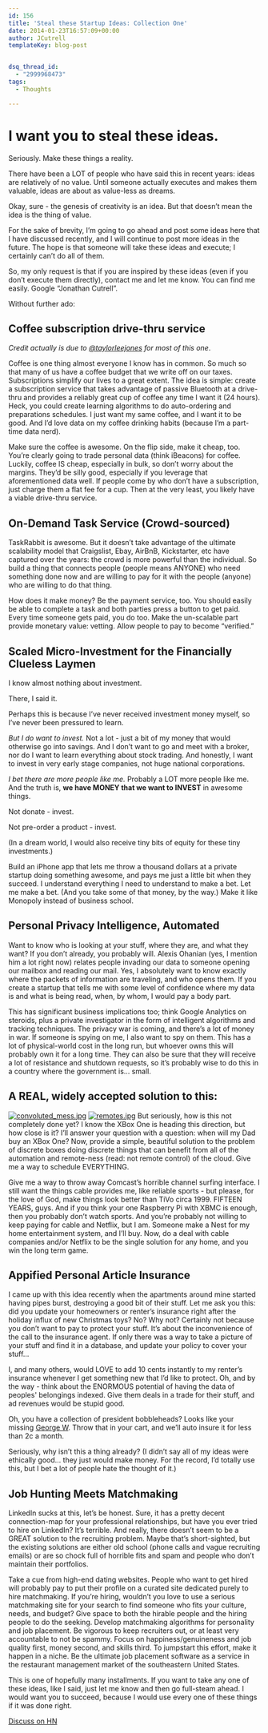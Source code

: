 ```yaml
---
id: 156
title: 'Steal these Startup Ideas: Collection One'
date: 2014-01-23T16:57:09+00:00
author: JCutrell
templateKey: blog-post


dsq_thread_id:
  - "2999968473"
tags:
  - Thoughts

---
```

<h1>I want you to steal these ideas.</h1>

<p>Seriously. Make these things a reality.</p>

<p>There have been a LOT of people who have said this in recent years: ideas are relatively of no value. Until someone actually executes and makes them valuable, ideas are about as value-less as dreams.</p>

<p>Okay, sure - the genesis of creativity is an idea. But that doesn’t mean the idea is the thing of value.</p>

<p>For the sake of brevity, I’m going to go ahead and post some ideas here that I have discussed recently, and I will continue to post more ideas in the future. The hope is that someone will take these ideas and execute; I certainly can’t do all of them.</p>

<p>So, my only request is that if you are inspired by these ideas (even if you don’t execute them directly), contact me and let me know. You can find me easily. Google “Jonathan Cutrell”.</p>

<p>Without further ado:</p>

<h2>Coffee subscription drive-thru service</h2>

<p><em>Credit actually is due to <a href="http://twitter.com/taylorleejones">@taylorleejones</a> for most of this one</em>.</p>

<p>Coffee is one thing almost everyone I know has in common. So much so that many of us have a coffee budget that we write off on our taxes. Subscriptions simplify our lives to a great extent. The idea is simple: create a subscription service that takes advantage of passive Bluetooth at a drive-thru and provides a reliably great cup of coffee any time I want it (24 hours). Heck, you could create learning algorithms to do auto-ordering and preparations schedules. I just want my same coffee, and I want it to be good. And I’d love data on my coffee drinking habits (because I’m a part-time data nerd).</p>

<p>Make sure the coffee is awesome. On the flip side, make it cheap, too. You’re clearly going to trade personal data (think iBeacons) for coffee. Luckily, coffee IS cheap, especially in bulk, so don’t worry about the margins. They’d be silly good, especially if you leverage that aforementioned data well. If people come by who don’t have a subscription, just charge them a flat fee for a cup. Then at the very least, you likely have a viable drive-thru service.</p>

<h2>On-Demand Task Service (Crowd-sourced)</h2>

<p>TaskRabbit is awesome. But it doesn’t take advantage of the ultimate scalability model that Craigslist, Ebay, AirBnB, Kickstarter, etc have captured over the years: the crowd is more powerful than the individual. So build a thing that connects people (people means ANYONE) who need something done now and are willing to pay for it with the people (anyone) who are willing to do that thing. </p>

<p>How does it make money? Be the payment service, too. You should easily be able to complete a task and both parties press a button to get paid. Every time someone gets paid, you do too. Make the un-scalable part provide monetary value: vetting. Allow people to pay to become “verified.”</p>

<h2>Scaled Micro-Investment for the Financially Clueless Laymen</h2>

<p>I know almost nothing about investment.</p>

<p>There, I said it.</p>

<p>Perhaps this is because I’ve never received investment money myself, so I’ve never been pressured to learn.</p>

<p><em>But I do want to invest.</em> Not a lot - just a bit of my money that would otherwise go into savings. And I don’t want to go and meet with a broker, nor do I want to learn everything about stock trading. And honestly, I want to invest in very early stage companies, not huge national corporations.</p>

<p><em>I bet there are more people like me.</em> Probably a LOT more people like me. And the truth is, <strong>we have MONEY that we want to INVEST</strong> in awesome things.</p>

<p>Not donate - invest.</p>

<p>Not pre-order a product - invest.</p>

<p>(In a dream world, I would also receive tiny bits of equity for these tiny investments.)</p>

<p>Build an iPhone app that lets me throw a thousand dollars at a private startup doing something awesome, and pays me just a little bit when they succeed. I understand everything I need to understand to make a bet. Let me make a bet. (And you take some of that money, by the way.) Make it like Monopoly instead of business school.</p>

<h2>Personal Privacy Intelligence, Automated</h2>

<p>Want to know who is looking at your stuff, where they are, and what they want? If you don’t already, you probably will. Alexis Ohanian (yes, I mention him a lot right now) relates people invading our data to someone opening our mailbox and reading our mail. Yes, I absolutely want to know exactly where the packets of information are traveling, and who opens them. If you create a startup that tells me with some level of confidence where my data is and what is being read, when, by whom, I would pay a body part.</p>

<p>This has significant business implications too; think Google Analytics on steroids, plus a private investigator in the form of intelligent algorithms and tracking techniques. The privacy war is coming, and there’s a lot of money in war. If someone is spying on me, I also want to spy on them. This has a lot of physical-world cost in the long run, but whoever owns this will probably own it for a long time. They can also be sure that they will receive a lot of resistance and shutdown requests, so it’s probably wise to do this in a country where the government is… small.</p>

<h2>A REAL, widely accepted solution to this:</h2>

<p><a href="http://img.svbtle.com/crjckw4d9b4hma.jpg"><img src="https://d23f6h5jpj26xu.cloudfront.net/crjckw4d9b4hma_small.jpg" alt="convoluted_mess.jpg"/></a>
<a href="http://img.svbtle.com/3vvrvr9xtipruw.jpg"><img src="https://d23f6h5jpj26xu.cloudfront.net/3vvrvr9xtipruw_small.jpg" alt="remotes.jpg"/></a>
But seriously, how is this not completely done yet? I know the XBox One is heading this direction, but how close is it? I’ll answer your question with a question: when will my Dad buy an XBox One? Now, provide a simple, beautiful solution to the problem of discrete boxes doing discrete things that can benefit from all of the automation and remote-ness (read: not remote control) of the cloud. Give me a way to schedule EVERYTHING.</p>

<p>Give me a way to throw away Comcast’s horrible channel surfing interface. I still want the things cable provides me, like reliable sports - but please, for the love of God, make things look better than TiVo circa 1999. FIFTEEN YEARS, guys. And if you think your one Raspberry Pi with XBMC is enough, then you probably don’t watch sports. And you’re probably not willing to keep paying for cable and Netflix, but I am. Someone make a Nest for my home entertainment system, and I’ll buy. Now, do a deal with cable companies and/or Netflix to be the single solution for any home, and you win the long term game.</p>

<h2>Appified Personal Article Insurance</h2>

<p>I came up with this idea recently when the apartments around mine started having pipes burst, destroying a good bit of their stuff. Let me ask you this: did you update your homeowners or renter’s insurance right after the holiday influx of new Christmas toys? No? Why not? Certainly not because you don’t want to pay to protect your stuff. It’s about the inconvenience of the call to the insurance agent. If only there was a way to take a picture of your stuff and find it in a database, and update your policy to cover your stuff…</p>

<p>I, and many others, would LOVE to add 10 cents instantly to my renter’s insurance whenever I get something new that I’d like to protect. Oh, and by the way - think about the ENORMOUS potential of having the data of peoples' belongings indexed. Give them deals in a trade for their stuff, and ad revenues would be stupid good.</p>

<p>Oh, you have a collection of president bobbleheads? Looks like your missing <a href="http://shop.history.com/detail.php?p=368569&amp;ecid=5511&amp;pa=CSE-FGL&amp;CAWELAID=1226685247&amp;catargetid=120015750000005397&amp;cadevice=%7Bdevice%7D&amp;cagpspn=pla&amp;gclid=CJX01LH3lLwCFYNi7AodJy8AOw">George W</a>. Throw that in your cart, and we’ll auto insure it for less than 2c a month.</p>

<p>Seriously, why isn’t this a thing already? (I didn’t say all of my ideas were ethically good… they just would make money. For the record, I’d totally use this, but I bet a lot of people hate the thought of it.)</p>

<h2>Job Hunting Meets Matchmaking</h2>

<p>LinkedIn sucks at this, let’s be honest. Sure, it has a pretty decent connection-map for your professional relationships, but have you ever tried to hire on LinkedIn? It’s terrible. And really, there doesn’t seem to be a GREAT solution to the recruiting problem. Maybe that’s short-sighted, but the existing solutions are either old school (phone calls and vague recruiting emails) or are so chock full of horrible fits and spam and people who don’t maintain their portfolios.</p>

<p>Take a cue from high-end dating websites. People who want to get hired will probably pay to put their profile on a curated site dedicated purely to hire matchmaking. If you’re hiring, wouldn’t you love to use a serious matchmaking site for your search to find someone who fits your culture, needs, and budget? Give space to both the hirable people and the hiring people to do the seeking. Develop matchmaking algorithms for personality and job placement. Be vigorous to keep recruiters out, or at least very accountable to not be spammy. Focus on happiness/genuineness and job quality first, money second, and skills third. To jumpstart this effort, make it happen in a niche. Be the ultimate job placement software as a service in the restaurant management market of the southeastern United States.</p>

<p>This is one of hopefully many installments. If you want to take any one of these ideas, like I said, just let me know and then go full-steam ahead. I would want you to succeed, because I would use every one of these things if it was done right.</p>

<p><a href="https://news.ycombinator.com/item?id=7110810">Discuss on HN</a></p>
